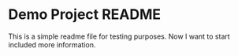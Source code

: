 # Demo Project README

This is a simple readme file for testing purposes. Now I want to start included more information.
